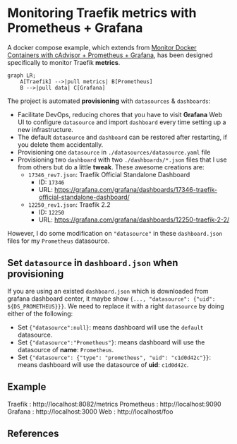 # Monitoring Traefik metrics with Prometheus + Grafana

A docker compose example, which extends from [Monitor Docker Containers with cAdvisor + Prometheus + Grafana](../cadvisor-prometheus-grafana/README.md), has been designed specifically to monitor Traefik **metrics**.

```mermaid 
graph LR;
    A[Traefik] -->|pull metrics| B[Prometheus]
    B -->|pull data| C[Grafana]
```

The project is automated **provisioning** with `datasources` & `dashboards`:

- Facilitate DevOps, reducing chores that you have to visit  **Grafana** Web UI to configure `datasource` and import `dashboard` every time setting up a new infrastructure.
- The default `datasource` and `dashboard` can be restored after restarting, if you delete them accidentally.
- Provisioning one `datasource` in `./datasources/datasource.yaml` file
- Provisioning two `dashboard` with two `./dashboards/*.json` files that I use from others but do a little **tweak**. These awesome creations are:
  - `17346_rev7.json`: Traefik Official Standalone Dashboard
    - ID: `17346`
    - URL: https://grafana.com/grafana/dashboards/17346-traefik-official-standalone-dashboard/
  - `12250_rev1.json`: Traefik 2.2
    - ID: `12250`
    - URL: https://grafana.com/grafana/dashboards/12250-traefik-2-2/

However, I do some modification on `"datasource"` in these `dashboard.json` files for my `Prometheus` datasource.

## Set `datasource` in `dashboard.json` when provisioning

If you are using an existed `dashboard.json` which is downloaded from grafana dashboard center, it maybe show `{..., "datasource": {"uid": ${DS_PROMETHEUS}}}`. We need to replace it with a right `datasource` by doing either of the following:

- Set `{"datasource":null}`: means dashboard will use the `default` datasource.
- Set `{"datasource":"Prometheus"}`: means dashboard will use the datasource of **name**: `Prometheus`.
- Set `{"datasource": {"type": "prometheus", "uid": "c1d0d42c"}}`: means dashboard will use the datasource of **uid**: `c1d0d42c`.

## Example

Traefik     :   http://localhost:8082/metrics
Prometheus  :   http://localhost:9090
Grafana     :   http://localhost:3000
Web         :   http://localhost/foo


## References

